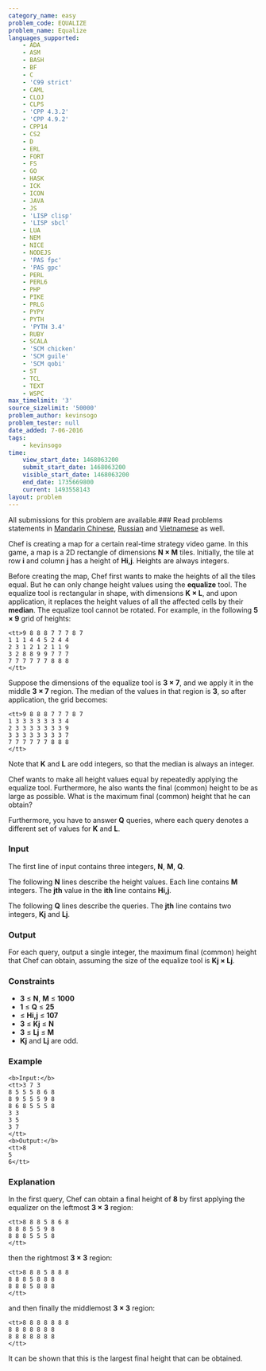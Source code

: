 ```yaml
---
category_name: easy
problem_code: EQUALIZE
problem_name: Equalize
languages_supported:
    - ADA
    - ASM
    - BASH
    - BF
    - C
    - 'C99 strict'
    - CAML
    - CLOJ
    - CLPS
    - 'CPP 4.3.2'
    - 'CPP 4.9.2'
    - CPP14
    - CS2
    - D
    - ERL
    - FORT
    - FS
    - GO
    - HASK
    - ICK
    - ICON
    - JAVA
    - JS
    - 'LISP clisp'
    - 'LISP sbcl'
    - LUA
    - NEM
    - NICE
    - NODEJS
    - 'PAS fpc'
    - 'PAS gpc'
    - PERL
    - PERL6
    - PHP
    - PIKE
    - PRLG
    - PYPY
    - PYTH
    - 'PYTH 3.4'
    - RUBY
    - SCALA
    - 'SCM chicken'
    - 'SCM guile'
    - 'SCM qobi'
    - ST
    - TCL
    - TEXT
    - WSPC
max_timelimit: '3'
source_sizelimit: '50000'
problem_author: kevinsogo
problem_tester: null
date_added: 7-06-2016
tags:
    - kevinsogo
time:
    view_start_date: 1468063200
    submit_start_date: 1468063200
    visible_start_date: 1468063200
    end_date: 1735669800
    current: 1493558143
layout: problem
---
```

All submissions for this problem are available.###  Read problems statements in [Mandarin Chinese](http://www.codechef.com/download/translated/SNCKFL16/mandarin/EQUALIZE.pdf), [Russian](http://www.codechef.com/download/translated/SNCKFL16/russian/EQUALIZE.pdf) and [Vietnamese](http://www.codechef.com/download/translated/SNCKFL16/vietnamese/EQUALIZE.pdf) as well.

Chef is creating a map for a certain real-time strategy video game. In this game, a map is a 2D rectangle of dimensions **N × M** tiles. Initially, the tile at row **i** and column **j** has a height of **Hi,j**. Heights are always integers.

Before creating the map, Chef first wants to make the heights of all the tiles equal. But he can only change height values using the **equalize** tool. The equalize tool is rectangular in shape, with dimensions **K × L**, and upon application, it replaces the height values of all the affected cells by their **median**. The equalize tool cannot be rotated. For example, in the following **5 × 9** grid of heights:

```
<tt>9 8 8 8 7 7 7 8 7
1 1 1 4 4 5 2 4 4
2 3 1 2 1 2 1 1 9
3 2 8 8 9 9 7 7 7
7 7 7 7 7 7 8 8 8
</tt>
```
Suppose the dimensions of the equalize tool is **3 × 7**, and we apply it in the middle **3 × 7** region. The median of the values in that region is **3**, so after application, the grid becomes:

```
<tt>9 8 8 8 7 7 7 8 7
1 3 3 3 3 3 3 3 4
2 3 3 3 3 3 3 3 9
3 3 3 3 3 3 3 3 7
7 7 7 7 7 7 8 8 8
</tt>
```
Note that **K** and **L** are odd integers, so that the median is always an integer.

Chef wants to make all height values equal by repeatedly applying the equalize tool. Furthermore, he also wants the final (common) height to be as large as possible. What is the maximum final (common) height that he can obtain?

Furthermore, you have to answer **Q** queries, where each query denotes a different set of values for **K** and **L**.

### Input

The first line of input contains three integers, **N**, **M**, **Q**.

The following **N** lines describe the height values. Each line contains **M** integers. The **jth** value in the **ith** line contains **Hi,j**.

The following **Q** lines describe the queries. The **jth** line contains two integers, **Kj** and **Lj**.

### Output

For each query, output a single integer, the maximum final (common) height that Chef can obtain, assuming the size of the equalize tool is **Kj × Lj**.

### Constraints

- **3** ≤ **N**, **M** ≤ **1000**
- **1** ≤ **Q** ≤ **25**
- ≤ **Hi,j** ≤ **107**
- **3** ≤ **Kj** ≤ **N**
- **3** ≤ **Lj** ≤ **M**
- **Kj** and **Lj** are odd.

### Example

```
<b>Input:</b>
<tt>3 7 3
8 5 5 5 8 6 8
8 9 5 5 5 9 8
8 6 8 5 5 5 8
3 3
3 5
3 7
</tt>
<b>Output:</b>
<tt>8
5
6</tt>

```
### Explanation

In the first query, Chef can obtain a final height of **8** by first applying the equalizer on the leftmost **3 × 3** region:

```
<tt>8 8 8 5 8 6 8
8 8 8 5 5 9 8
8 8 8 5 5 5 8
</tt>
```
then the rightmost **3 × 3** region:

```
<tt>8 8 8 5 8 8 8
8 8 8 5 8 8 8
8 8 8 5 8 8 8
</tt>
```
and then finally the middlemost **3 × 3** region:

```
<tt>8 8 8 8 8 8 8
8 8 8 8 8 8 8
8 8 8 8 8 8 8
</tt>
```
It can be shown that this is the largest final height that can be obtained.